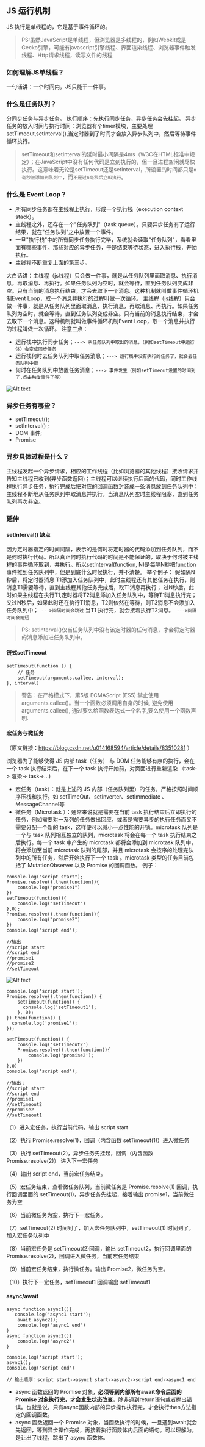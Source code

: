 
## JS 运行机制
   JS 执行是单线程的，它是基于事件循环的。
   > PS:虽然JavaScript是单线程，但浏览器是多线程的，例如Webkit或是Gecko引擎，可能有javascript引擎线程、界面渲染线程、浏览器事件触发线程、Http请求线程，读写文件的线程
### 如何理解JS单线程？
   一句话讲：一个时间内，JS只能干一件事。
### 什么是任务队列？
分同步任务与异步任务。
执行顺序：先执行同步任务，异步任务会先挂起。
异步任务的放入时间与执行时间：浏览器有个timer模块，主要处理setTimeout,setInterval(),当定时器到了时间才会放入异步队列中，然后等待事件循环执行。
> setTimeout和setInterval的延时最小间隔是4ms（W3C在HTML标准中规定）；在JavaScript中没有任何代码是立刻执行的，但一旦进程空闲就尽快执行。这意味着无论是setTimeout还是setInterval，所设置的时间都只是`n毫秒被添加到队列中`，而`不是过n毫秒后立即执行`。

### 什么是 Event Loop？
* 所有同步任务都在主线程上执行，形成一个执行栈（execution context stack）。
* 主线程之外，还存在一个"任务队列"（task queue）。只要异步任务有了运行结果，就在"任务队列"之中放置一个事件。
* 一旦"执行栈"中的所有同步任务执行完毕，系统就会读取"任务队列"，看看里面有哪些事件。那些对应的异步任务，于是结束等待状态，进入执行栈，开始执行。
* 主线程不断重复上面的第三步。

大白话讲：主线程（js线程）只会做一件事，就是从任务队列里面取消息、执行消息，再取消息、再执行。如果任务队列为空时，就会等待，直到任务队列变成非空。只有当前的消息执行结束，才会去取下一个消息。这种机制就叫做事件循环机制Event Loop，取一个消息并执行的过程叫做一次循环。
主线程（js线程）只会做一件事，就是从任务队列里面取消息、执行消息，再取消息、再执行。如果任务队列为空时，就会等待，直到任务队列变成非空。只有当前的消息执行结束，才会去取下一个消息。这种机制就叫做事件循环机制Event Loop，取一个消息并执行的过程叫做一次循环。
注意三点：
* 运行栈中执行同步任务；`---> 从任务队列中取出的消息，（例如setTimeout中运行体）会变成同步任务 `
* 运行栈何时去任务队列中取任务消息；`---> 运行栈中没有执行的任务了，就会去任务队列中取`
* 何时在任务队列中放置任务消息；`---> 事件发生（例如setTimeout设置的时间到了,点击触发事件了等）`

![Alt text](./1570100717587.png)

### 异步任务有哪些？
* setTimeout();
* setInterval() ;
* DOM 事件;
* Promise

### 异步具体过程是什么？
主线程发起一个异步请求，相应的工作线程（比如浏览器的其他线程）接收请求并告知主线程已收到(异步函数返回)；主线程可以继续执行后面的代码，同时工作线程执行异步任务，执行完成后把对应的回调函数封装成一条消息放到任务队列中；主线程不断地从任务队列中取消息并执行，当消息队列空时主线程阻塞，直到任务队列再次非空。

### 延伸

#### setInterval() 缺点
因为定时器指定的时间间隔，表示的是何时将定时器的代码添加到任务队列，而不是何时执行代码。所以真正何时执行代码的时间是不能保证的，取决于何时被主线程的事件循环取到，并执行。所以setInterval(function, N)是每隔N秒把function事件推到任务队列中，但是到底什么时候执行，并不清楚。
举个例子：
假如隔N秒后，将定时器消息	T1添加入任务队列中，此时主线程还有其他任务在执行，则消息T1需要等待，直到主线程其他任务完成后，取T1消息再执行；
过N秒后，此时如果主线程在执行T1,定时器将T2消息添加入任务队列中，等待T1消息执行完；
又过N秒后，如果此时还在执行T1消息，T2则依然在等待，则T3消息不会添加入任务队列中；` --->间隔时间会跳过`
当T1 执行完，就会接着执行T2消息。` --->间隔时间会缩短`
> PS: setInterval()仅当任务队列中没有该定时器的任何消息，才会将定时器的消息添加进任务队列中。
####  链式setTimeout
``` 
setTimeout(function () {
    // 任务
    setTimeout(arguments.callee, interval);
}, interval)
```
>警告：在严格模式下，第5版 ECMAScript (ES5) 禁止使用 arguments.callee()。当一个函数必须调用自身的时候, 避免使用 arguments.callee(), 通过要么给函数表达式一个名字,要么使用一个函数声明.
#### 宏任务与微任务

 （原文链接：https://blog.csdn.net/u014168594/article/details/83510281 ）
 
浏览器为了能够使得 JS 内部 task（任务） 与 DOM 任务能够有序的执行，会在一个 task 执行结束后，在下一个 task 执行开始前，对页面进行重新渲染 （task-> 渲染-> task->…)
* 宏任务（task）：就是上述的 JS 内部（任务队列里）的任务，严格按照时间顺序压栈和执行。如 setTimeOut、setInverter、setImmediate 、 MessageChannel等
* 微任务（Microtask ）：通常来说就是需要在当前 task 执行结束后立即执行的任务，例如需要对一系列的任务做出回应，或者是需要异步的执行任务而又不需要分配一个新的 task，这样便可以减小一点性能的开销。microtask 队列是一个与 task 队列相互独立的队列，microtask 将会在每一个 task 执行结束之后执行。每一个 task 中产生的 microtask 都将会添加到 microtask 队列中，将会添加至当前 microtask 队列的尾部，并且 microtask 会按序的处理完队列中的所有任务，然后开始执行下一个 task 。microtask 类型的任务目前包括了 MutationObserver 以及 Promise 的回调函数。
例子：
``` 
console.log("script start");
Promise.resolve().then(function(){
	console.log("promise1")
})
setTimeout(function(){
    console.log("setTimeout")
},0);
Promise.resolve().then(function(){
	console.log("promise2")
})
console.log("script end");

//输出
//script start
//script end
//promise1
//promise2
//setTimeout
```
![Alt text](./1570106840823.png)

``` 
console.log('script start');
Promise.resolve().then(function() {
  	setTimeout(function() {
      console.log('setTimeout1');
    }, 0);
}).then(function() {
  console.log('promise1');
});

setTimeout(function() {
	console.log('setTimeout2')
	Promise.resolve().then(function(){
		console.log('promise2');
	})
},0)
console.log('script end');

//输出：
//script start
//script end
//promise1
//setTimeout2
//promise2
//setTimeout1
```
（1）进入宏任务，执行当前代码，输出 script start

（2）执行 Promise.resolve(1)，回调（内含函数 setTimeout(1)）进入微任务

（3）执行 setTimeout(2)，异步任务先挂起，回调（内含函数 Promise.resolve(2)） 进入下一宏任务

（4）输出 script end，当前宏任务结束。

（5）宏任务结束，查看微任务队列，当前微任务是 Promise.resolve(1) 回调，执行回调里面的 setTimeout(1)，异步任务先挂起，接着输出 promise1，当前微任务为空

（6）当前微任务为空，执行下一宏任务。

（7）setTimeout(2) 时间到了，加入宏任务队列中，setTimeout(1) 时间到了，加入宏任务队列中

（8）当前宏任务是 setTimeout(2)回调，输出 setTimeout2，执行回调里面的 Promise.resolve(2)，回调进入微任务，当前宏任务结束

（9）当前宏任务结束，执行微任务。输出 Promise2，微任务为空。

（10）执行下一宏任务，setTimeout1 回调输出 setTimeout1

#### async/await
```
async function async1(){
   console.log('async1 start');
    await async2();
    console.log('async1 end')
}
async function async2(){
    console.log('async2')
}

console.log('script start');
async1();
console.log('script end')

// 输出顺序：script start->async1 start->async2->script end->async1 end
```
* async 函数返回的 Promise 对象，**必须等到内部所有await命令后面的 Promise 对象执行完，才会发生状态改变**，除非遇到return语句或者抛出错误。也就是说，只有async函数内部的异步操作执行完，才会执行then方法指定的回调函数。
* async 函数返回一个 Promise 对象，当函数执行的时候，一旦遇到await就会先返回，等到异步操作完成，再接着执行函数体内后面的语句。可以理解为，是让出了线程，跳出了 async 函数体。
